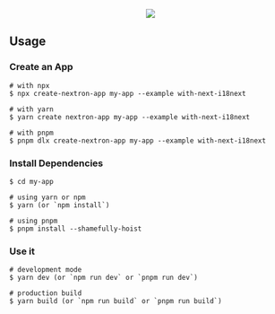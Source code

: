 <p align="center"><img src="https://i.imgur.com/uhXCr6v.png"></p>

## Usage

### Create an App

```
# with npx
$ npx create-nextron-app my-app --example with-next-i18next

# with yarn
$ yarn create nextron-app my-app --example with-next-i18next

# with pnpm
$ pnpm dlx create-nextron-app my-app --example with-next-i18next
```

### Install Dependencies

```
$ cd my-app

# using yarn or npm
$ yarn (or `npm install`)

# using pnpm
$ pnpm install --shamefully-hoist
```

### Use it

```
# development mode
$ yarn dev (or `npm run dev` or `pnpm run dev`)

# production build
$ yarn build (or `npm run build` or `pnpm run build`)
```
